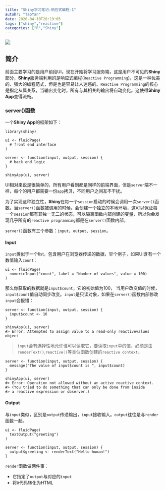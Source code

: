```yaml
---
title: "Shiny学习笔记:响应式编程-1"
autohr: "TaoYan"
date: 2020-04-10T20:19:05
tags: ["shiny","reactive"]
categories: ["R","Shiny"]
---
```


![](https://cdn.jsdelivr.net/gh/YTLogos/pic_link@master/img/20200410235230.png)

## 简介

前面主要学习的是用户前段UI，现在开始将学习服务端，这是用户不可见的**Shiny**部分，**Shiny**服务端利用的是响应式编程(`Reactive Programming`)，这是一种优美的、强大的编程范式，但是也是容易让人迷惑的。`Reactive Programming`的核心是指定从属关系，当输出变化时，所有与其相关的输出将自动变化。这使得**Shiny App**变得流畅。

<!--more-->

### server()函数

一个**Shiny App**的框架如下：

```
library(shiny)

ui <- fluidPage(
  # front end interface
)

server <- function(input, output, session) {
  # back end logic
}

shinyApp(ui, server)
```

UI相对来说是很简单的，所有用户看到都是同样的前端界面，但是`server`端不一样，每个的用户都需要一份`app`拷贝，不同用户之间互不干扰。

为了实现这种独立性，**Shiny**在每一个`session`启动的时候会调用一次`server()`函数。当`server()`函数被调用的时候，会创建一个独立的本地环境，这可以保证每一个`session`都有其独一无二的状态，可以隔离函数内部创建的变量，所以你会发现几乎所有的`reactive programming`都是在`server()`函数内部。

`server()`函数有三个参数：`input`、`output`、`session`。

#### Input

`input`类似于一个list，包含用户在浏览器传递的数据，举个例子，如果UI含有一个数值输入`count`：

```
ui <- fluidPage(
  numericInput("count", label = "Number of values", value = 100)
)
```

那么你获取的数据就是`input$count`，它的初始值为100， 当用户改变值的时候，`input$count`值自动同步改变。`input`是只读对象，如果在`server()`函数内部修改`input`会报错：

```
server <- function(input, output, session) {
  input$count <- 10  
}

shinyApp(ui, server)
#> Error: Attempted to assign value to a read-only reactivevalues object
```

> `input`会有选择性地允许谁可以读取它，要读取`input`中的值，必须是由`renderText()`,`reactive()`等类似函数创建的`reactive context`。

```
server <- function(input, output, session) {
  message("The value of input$count is ", input$count)
}

shinyApp(ui, server)
#> Error: Operation not allowed without an active reactive context. 
#> (You tried to do something that can only be done from inside 
#> a reactive expression or observer.)
```

#### Output

与`input`类似，区别是`output`传递输出，`input`接收输入。`output`往往是与`render`函数一起。

```
ui <- fluidPage(
  textOutput("greeting")
)

server <- function(input, output, session) {
  output$greeting <- renderText("Hello human!")
}
```

`render`函数做两件事：

* 它指定了`output`与对应的`input`
* 将`R`代码转化为HTML

